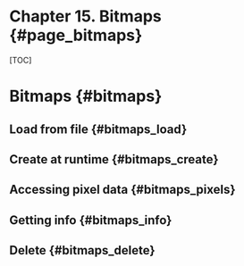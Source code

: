 # Chapter 15. Bitmaps {#page_bitmaps}
[TOC]
# Bitmaps {#bitmaps}

## Load from file {#bitmaps_load}

## Create at runtime {#bitmaps_create}

## Accessing pixel data {#bitmaps_pixels}

## Getting info {#bitmaps_info}

## Delete {#bitmaps_delete}
